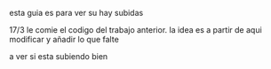 esta guia es para ver su hay subidas

17/3  le comie el codigo del trabajo anterior. la idea es a partir de aqui modificar y añadir lo que falte


a ver si esta subiendo bien